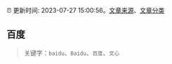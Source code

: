 :alarm_clock: 更新时间: 2023-07-27 15:00:56。[文章来源](/README.md)、[文章分类](/TAGS.md)

## 百度


> 关键字：`baidu`、`Baidu`、`百度`、`文心`



